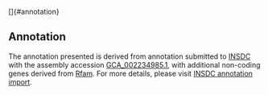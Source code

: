 []{#annotation}

Annotation
----------

The annotation presented is derived from annotation submitted to
[INSDC](http://www.insdc.org) with the assembly accession
[GCA\_002234985.1](http://www.ebi.ac.uk/ena/data/view/GCA_002234985.1),
with additional non-coding genes derived from
[Rfam](http://rfam.xfam.org/). For more details, please visit [INSDC
annotation
import](http://ensemblgenomes.org/info/data/insdc_annotation).
